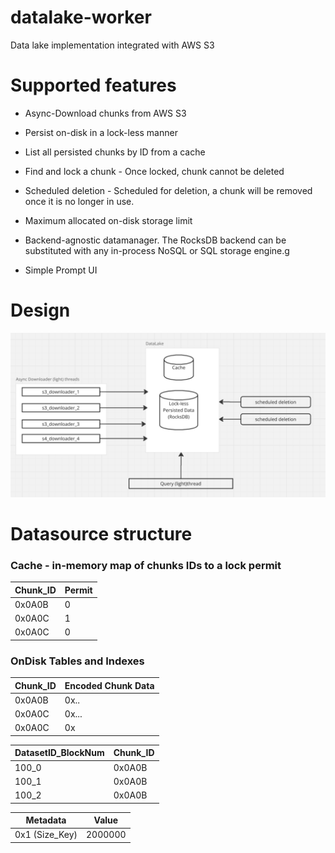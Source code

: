 # datalake-worker
Data lake implementation integrated with AWS S3

# Supported features

- Async-Download chunks from AWS S3
- Persist on-disk in a lock-less manner
- List all persisted chunks by ID from a cache
- Find and lock a chunk - Once locked, chunk cannot be deleted
- Scheduled deletion - Scheduled for deletion, a chunk will be removed once it is no longer in use.

- Maximum allocated on-disk storage limit
- Backend-agnostic datamanager. The RocksDB backend can be substituted with any in-process NoSQL or SQL storage engine.g
- Simple Prompt UI

# Design 

![image info](./design.png)

# Datasource structure

### Cache - in-memory map of chunks IDs to a lock permit

| Chunk_ID    | Permit |
| -------- | ------- |
| 0x0A0B    |  0   |
| 0x0A0C    | 1    |
| 0x0A0C    | 0    |

### OnDisk Tables and Indexes

| Chunk_ID    | Encoded Chunk Data |
| -------- | ------- |
| 0x0A0B    |  0x..   |
| 0x0A0C    | 0x...    |
| 0x0A0C    | 0x    |

| DatasetID_BlockNum   | Chunk_ID |
| -------- | ------- |
| 100_0    | 0x0A0B   |
| 100_1    | 0x0A0B    |
| 100_2    | 0x0A0B    |

| Metadata    | Value |
 | ---------| -------- |
 0x1 (Size_Key)    | 2000000 |


